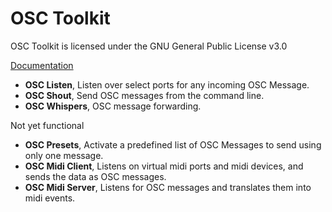 # OSC Toolkit

OSC Toolkit is licensed under the GNU General Public License v3.0

[Documentation](https://github.com/ShaneHutter/osc_tools/wiki)

* **OSC Listen**, Listen over select ports for any incoming OSC Message.
* **OSC Shout**, Send OSC messages from the command line.
* **OSC Whispers**, OSC message forwarding.

Not yet functional
* **OSC Presets**, Activate a predefined list of OSC Messages to send using only one message.
* **OSC Midi Client**, Listens on virtual midi ports and midi devices, and sends the data as OSC messages.
* **OSC Midi Server**, Listens for OSC messages and translates them into midi events.
